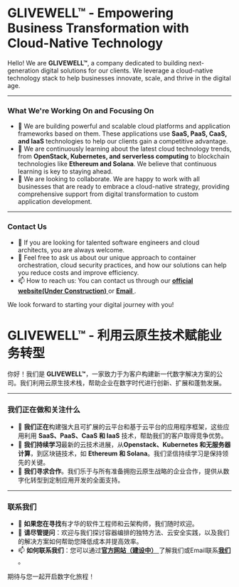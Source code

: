 # GLIVEWELL™ - Empowering Business Transformation with Cloud-Native Technology



Hello! We are **GLIVEWELL™**, a company dedicated to building next-generation digital solutions for our clients. We leverage a cloud-native technology stack to help businesses innovate, scale, and thrive in the digital age.

------



### What We're Working On and Focusing On



- 🔭 We are building powerful and scalable cloud platforms and application frameworks based on them. These applications use **SaaS, PaaS, CaaS, and IaaS** technologies to help our clients gain a competitive advantage.
- 🌱 We are continuously learning about the latest cloud technology trends, from **OpenStack, Kubernetes, and serverless computing** to blockchain technologies like **Ethereum and Solana**. We believe that continuous learning is key to staying ahead.
- 👯 We are looking to collaborate. We are happy to work with all businesses that are ready to embrace a cloud-native strategy, providing comprehensive support from digital transformation to custom application development.

------



### Contact Us



- 🤔 If you are looking for talented software engineers and cloud architects, you are always welcome.
- 💬 Feel free to ask us about our unique approach to container orchestration, cloud security practices, and how our solutions can help you reduce costs and improve efficiency.
- 📫 How to reach us: You can contact us through our [**official website(Under Construction)** ](https://www.glivewell.xyz)or [**Email** ](mailto:glivewell2020604@gmail.com?subject=Contact%20Us&body=Hello,%20I%20have%20a%20question.).

We look forward to starting your digital journey with you! 







# GLIVEWELL™ - 利用云原生技术赋能业务转型



你好！我们是 **GLIVEWELL™**，一家致力于为客户构建新一代数字解决方案的公司。我们利用云原生技术栈，帮助企业在数字时代进行创新、扩展和蓬勃发展。

------



### 我们正在做和关注什么



- 🔭 **我们正在**构建强大且可扩展的云平台和基于云平台的应用程序框架，这些应用利用 **SaaS、PaaS、CaaS 和 IaaS** 技术，帮助我们的客户取得竞争优势。
- 🌱 **我们持续学习**最新的云技术进展，从**Openstack、Kubernetes 和无服务器计算**，到区块链技术，如 **Ethereum 和 Solana**。我们坚信持续学习是保持领先的关键。
- 👯 **我们寻求合作**。我们乐于与所有准备拥抱云原生战略的企业合作，提供从数字化转型到定制应用开发的全面支持。

------



### 联系我们



- 🤔 **如果您在寻找**有才华的软件工程师和云架构师，我们随时欢迎。
- 💬 **请尽管提问**：欢迎与我们探讨容器编排的独特方法、云安全实践，以及我们的解决方案如何帮助您降低成本并提高效率。
- 📫 **如何联系我们**：您可以通过[**官方网站（建设中）** ](https://www.glivewell.xyz)了解我们或Email联系[**我们** ](mailto:glivewell2020604@gmail.com?subject=Contact%20Us&body=Hello,%20I%20have%20a%20question.)。


期待与您一起开启数字化旅程！

